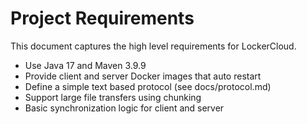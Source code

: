 # Project Requirements

This document captures the high level requirements for LockerCloud.

* Use Java 17 and Maven 3.9.9
* Provide client and server Docker images that auto restart
* Define a simple text based protocol (see docs/protocol.md)
* Support large file transfers using chunking
* Basic synchronization logic for client and server
